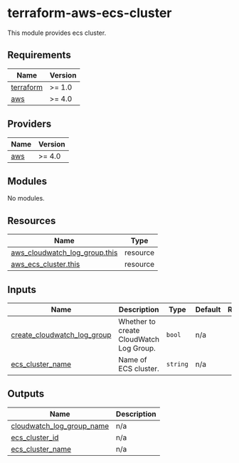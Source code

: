# terraform-aws-ecs-cluster

This module provides ecs cluster.

## Requirements

| Name | Version |
|------|---------|
| <a name="requirement_terraform"></a> [terraform](#requirement\_terraform) | >= 1.0 |
| <a name="requirement_aws"></a> [aws](#requirement\_aws) | >= 4.0 |

## Providers

| Name | Version |
|------|---------|
| <a name="provider_aws"></a> [aws](#provider\_aws) | >= 4.0 |

## Modules

No modules.

## Resources

| Name | Type |
|------|------|
| [aws_cloudwatch_log_group.this](https://registry.terraform.io/providers/hashicorp/aws/latest/docs/resources/cloudwatch_log_group) | resource |
| [aws_ecs_cluster.this](https://registry.terraform.io/providers/hashicorp/aws/latest/docs/resources/ecs_cluster) | resource |

## Inputs

| Name | Description | Type | Default | Required |
|------|-------------|------|---------|:--------:|
| <a name="input_create_cloudwatch_log_group"></a> [create\_cloudwatch\_log\_group](#input\_create\_cloudwatch\_log\_group) | Whether to create CloudWatch Log Group. | `bool` | n/a | yes |
| <a name="input_ecs_cluster_name"></a> [ecs\_cluster\_name](#input\_ecs\_cluster\_name) | Name of ECS cluster. | `string` | n/a | yes |

## Outputs

| Name | Description |
|------|-------------|
| <a name="output_cloudwatch_log_group_name"></a> [cloudwatch\_log\_group\_name](#output\_cloudwatch\_log\_group\_name) | n/a |
| <a name="output_ecs_cluster_id"></a> [ecs\_cluster\_id](#output\_ecs\_cluster\_id) | n/a |
| <a name="output_ecs_cluster_name"></a> [ecs\_cluster\_name](#output\_ecs\_cluster\_name) | n/a |
